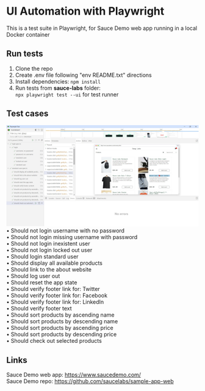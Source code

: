 # UI Automation with Playwright

This is a test suite in Playwright, for Sauce Demo web app running in a local Docker container  

## Run tests
1. Clone the repo
2. Create .env file following "env README.txt" directions
3. Install dependencies: `npm install`
4. Run tests from **sauce-labs** folder:  
   `npx playwright test --ui` for test runner

## Test cases
![screenshot](https://github.com/egaraujo/sauce-labs-ui-automation/blob/main/screenshot.jpg)
• Should not login username with no password  
• Should not login missing username with password  
• Should not login inexistent user  
• Should not login locked out user  
• Should login standard user  
• Should display all available products  
• Should link to the about website  
• Should log user out  
• Should reset the app state  
• Should verify footer link for: Twitter  
• Should verify footer link for: Facebook  
• Should verify footer link for: LinkedIn  
• Should verify footer text  
• Should sort products by ascending name  
• Should sort products by descending name  
• Should sort products by ascending price  
• Should sort products by descending price  
• Should check out selected products  

## Links
Sauce Demo web app: https://www.saucedemo.com/  
Sauce Demo repo: https://github.com/saucelabs/sample-app-web
